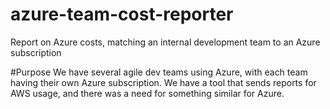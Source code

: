 # azure-team-cost-reporter
Report on Azure costs, matching an internal development team to an Azure subscription

#Purpose
We have several agile dev teams using Azure, with each team having their own Azure subscription. We have a tool that
sends reports for AWS usage, and there was a need for something similar for Azure. 